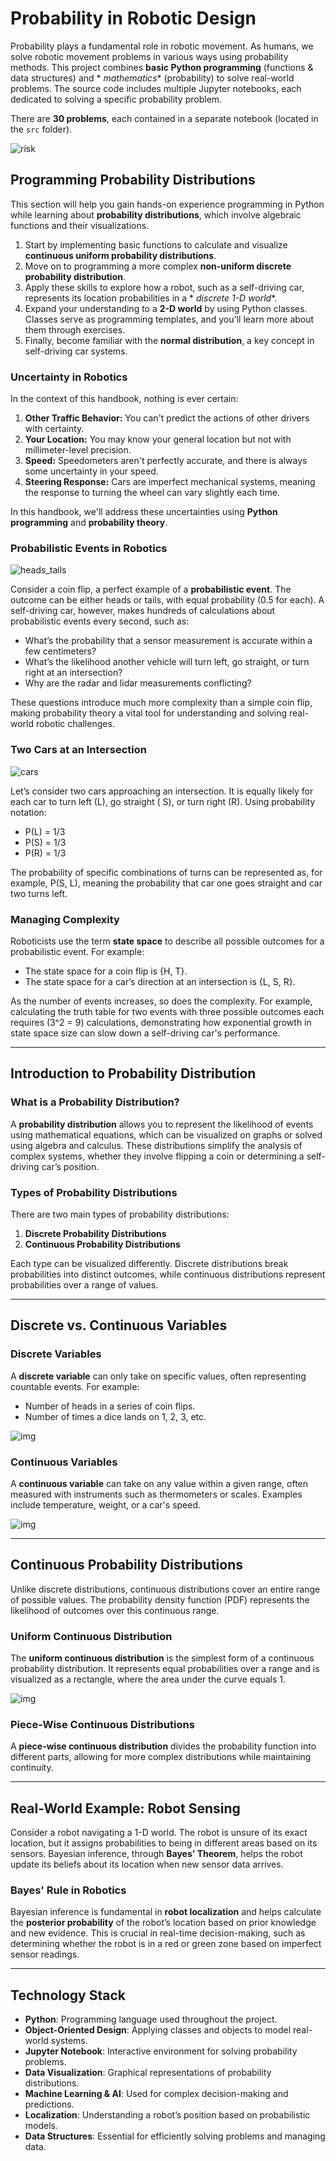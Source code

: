 # Probability in Robotic Design

Probability plays a fundamental role in robotic movement. As humans, we solve robotic movement problems in various ways
using probability methods. This project combines **basic Python programming** (functions & data structures) and *
*mathematics** (probability) to solve real-world problems. The source code includes multiple Jupyter notebooks, each
dedicated to solving a specific probability problem.

There are **30 problems**, each contained in a separate notebook (located in the `src` folder).

![risk](./images/risk-danger-dial-low.jpg)

## Programming Probability Distributions

This section will help you gain hands-on experience programming in Python while learning about **probability
distributions**, which involve algebraic functions and their visualizations.

1. Start by implementing basic functions to calculate and visualize **continuous uniform probability distributions**.
2. Move on to programming a more complex **non-uniform discrete probability distribution**.
3. Apply these skills to explore how a robot, such as a self-driving car, represents its location probabilities in a *
   *discrete 1-D world**.
4. Expand your understanding to a **2-D world** by using Python classes. Classes serve as programming templates, and
   you'll learn more about them through exercises.
5. Finally, become familiar with the **normal distribution**, a key concept in self-driving car systems.

### Uncertainty in Robotics

In the context of this handbook, nothing is ever certain:

1. **Other Traffic Behavior:** You can't predict the actions of other drivers with certainty.
2. **Your Location:** You may know your general location but not with millimeter-level precision.
3. **Speed:** Speedometers aren't perfectly accurate, and there is always some uncertainty in your speed.
4. **Steering Response:** Cars are imperfect mechanical systems, meaning the response to turning the wheel can vary
   slightly each time.

In this handbook, we'll address these uncertainties using **Python programming** and **probability theory**.

### Probabilistic Events in Robotics

![heads_tails](./images/heads-or-tails.jpeg)

Consider a coin flip, a perfect example of a **probabilistic event**. The outcome can be either heads or tails, with
equal probability (0.5 for each). A self-driving car, however, makes hundreds of calculations about probabilistic events
every second, such as:

- What’s the probability that a sensor measurement is accurate within a few centimeters?
- What’s the likelihood another vehicle will turn left, go straight, or turn right at an intersection?
- Why are the radar and lidar measurements conflicting?

These questions introduce much more complexity than a simple coin flip, making probability theory a vital tool for
understanding and solving real-world robotic challenges.

### Two Cars at an Intersection

![cars](./images/intersections.jpg)

Let’s consider two cars approaching an intersection. It is equally likely for each car to turn left (L), go straight (
S), or turn right (R). Using probability notation:

- P(L) = 1/3
- P(S) = 1/3
- P(R) = 1/3

The probability of specific combinations of turns can be represented as, for example, P(S, L), meaning the probability
that car one goes straight and car two turns left.

### Managing Complexity

Roboticists use the term **state space** to describe all possible outcomes for a probabilistic event. For example:

- The state space for a coin flip is {H, T}.
- The state space for a car’s direction at an intersection is {L, S, R}.

As the number of events increases, so does the complexity. For example, calculating the truth table for two events with
three possible outcomes each requires \(3^2 = 9\) calculations, demonstrating how exponential growth in state space size
can slow down a self-driving car's performance.

---

## Introduction to Probability Distribution

### What is a Probability Distribution?

A **probability distribution** allows you to represent the likelihood of events using mathematical equations, which can
be visualized on graphs or solved using algebra and calculus. These distributions simplify the analysis of complex
systems, whether they involve flipping a coin or determining a self-driving car’s position.

### Types of Probability Distributions

There are two main types of probability distributions:

1. **Discrete Probability Distributions**
2. **Continuous Probability Distributions**

Each type can be visualized differently. Discrete distributions break probabilities into distinct outcomes, while
continuous distributions represent probabilities over a range of values.

---

## Discrete vs. Continuous Variables

### Discrete Variables

A **discrete variable** can only take on specific values, often representing countable events. For example:

- Number of heads in a series of coin flips.
- Number of times a dice lands on 1, 2, 3, etc.

![img](./images/discrete-variables.jpg)

### Continuous Variables

A **continuous variable** can take on any value within a given range, often measured with instruments such as
thermometers or scales. Examples include temperature, weight, or a car's speed.

![img](./images/continuous-variables.png)

---

## Continuous Probability Distributions

Unlike discrete distributions, continuous distributions cover an entire range of possible values. The probability
density function (PDF) represents the likelihood of outcomes over this continuous range.

### Uniform Continuous Distribution

The **uniform continuous distribution** is the simplest form of a continuous probability distribution. It represents
equal probabilities over a range and is visualized as a rectangle, where the area under the curve equals 1.

![img](/images/uniform-continuous.png)

### Piece-Wise Continuous Distributions

A **piece-wise continuous distribution** divides the probability function into different parts, allowing for more
complex distributions while maintaining continuity.

---

## Real-World Example: Robot Sensing

Consider a robot navigating a 1-D world. The robot is unsure of its exact location, but it assigns probabilities to
being in different areas based on its sensors. Bayesian inference, through **Bayes' Theorem**, helps the robot update
its beliefs about its location when new sensor data arrives.

### Bayes' Rule in Robotics

Bayesian inference is fundamental in **robot localization** and helps calculate the **posterior probability** of the
robot’s location based on prior knowledge and new evidence. This is crucial in real-time decision-making, such as
determining whether the robot is in a red or green zone based on imperfect sensor readings.

---

## Technology Stack

- **Python**: Programming language used throughout the project.
- **Object-Oriented Design**: Applying classes and objects to model real-world systems.
- **Jupyter Notebook**: Interactive environment for solving probability problems.
- **Data Visualization**: Graphical representations of probability distributions.
- **Machine Learning & AI**: Used for complex decision-making and predictions.
- **Localization**: Understanding a robot’s position based on probabilistic models.
- **Data Structures**: Essential for efficiently solving problems and managing data.